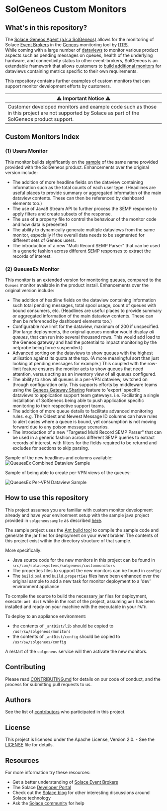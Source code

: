 # SolGeneos Custom Monitors

## What's in this repository?

The [Solace Geneos Agent (a.k.a SolGeneos)](https://docs.solace.com/SolGeneos-Agent/SolGeneos-Overview.htm) allows for the monitoring of Solace [Event Brokers](https://solace.com/what-is-an-event-broker/) in the [Geneos](https://www.itrsgroup.com/products/geneos) monitoring tool by [ITRS](https://www.itrsgroup.com/).  
While coming with a large number of [dataviews](https://docs.solace.com/SolGeneos-Agent/Default-SolGeneos-Agent-Data-Views.htm) to monitor various product aspects such as pending messages on queues, health of the underlying hardware, and connectivity status to other event-brokers, SolGeneos is an extendable framework that allows customers to [build additional monitors](https://docs.solace.com/SolGeneos-Agent/Monitor-Dev-and-Deployment.htm) for dataviews containing metrics specific to their own requirements.

This repository contains further examples of custom monitors that can support monitor development efforts by customers.

:warning: Important Notice :warning: | 
------------ | 
Customer developed monitors and example code such as those in this project are not supported by Solace as part of the SolGeneos product support. | 


## Custom Monitors Index

### (1) Users Monitor

This monitor builds significantly on the [sample](https://docs.solace.com/SolGeneos-Agent/Creating-UsersMon.htm) of the same name provided provided with the SolGeneos product. 
Enhancements over the original version include:
* The addition of more headline fields on the dataview containing information such as the total counts of each user type. 
  (Headlines are useful places to provide summary or aggregated information of the main dataview contents. These can then be referenced by dashboard elements too.) 
* The use of Java8 Stream API to further process the SEMP response to apply filters and create subsets of the response. 
* The use of a property file to control the behaviour of the monitor code and how data is presented
* The ability to dynamically generate multiple dataviews from the same monitor, especially if the overall data needs to be segmented for different sets of Geneos users.
* The introduction of a new "Multi Record SEMP Parser" that can be used in a generic fashion across different SEMP responses to extract the records of interest.


### (2) QueuesEx Monitor

This monitor is an extended version for monitoring queues, compared to the `Queues` monitor available in the product install.
Enhancements over the original version include:

* The addition of headline fields on the dataview containing information such total pending messages, total spool usage, count of queues with bound consumers, etc.
  (Headlines are useful places to provide summary or aggregated information of the main dataview contents. These can then be referenced by dashboard elements too.) 
* Configurable row limit for the dataview, maximum of 200 if unspecified.
  (For large deployments, the original queues monitor would display _all queues_, that can run into several thousand rows. This would add load to the Geneos gateway and had the potential to impact monitoring by the netprobe being force suspended.)
* Advanced sorting on the dataviews to show queues with the highest utilisation against its quota at the top. (A more meaningful sort than just looking at pending messages for example.) This coupled with the row-limit feature ensures the monitor acts to show queues that need attention, versus acting as an inventory view of all queues configured.
* The ability to show all queues in a per-VPN dataview, switched on through configuration only. This supports efforts by middleware teams using the [Geneos Gateway Sharing](https://docs.itrsgroup.com/docs/geneos/5.2.0/Gateway_Reference_Guide/geneos_gatewaysharing_ug.html) feature to 'export' specific dataviews to application support team gateways. i.e. Faciliating a single installation of SolGeneos being able to push application specific monitoring to their respective support teams.
* The addition of more queue details to facilitate advanced monitoring rules. e.g. The Oldest and Newest Message ID columns can have rules to alert cases where a queue is bound, yet consumption is not moving forward due to any poison message scenarios. 
* The introduction of a new "Targeted Multi Record SEMP Parser" that can be used in a generic fashion across different SEMP queries to extract records of interest, with filters for the fields required to be returnd and excludes for sections to skip parsing. 

Sample of the new headlines and columns available:
![QueuesEx Combined Dataview Sample](https://github.com/solacese/solgeneos-custom-monitors/blob/master/images/QueuesEx%20-%20Dataview%20Sample.png?raw=true)

Sample of being able to create per-VPN views of the queues:

![QueuesEx Per-VPN Dataview Sample](https://github.com/solacese/solgeneos-custom-monitors/blob/master/images/QueuesEx%20-%20Per-VPN%20Dataviews.jpg?raw=true)

## How to use this repository

This project assumes you are familiar with custom monitor development already and have your environment setup with the sample java project provided in `solgeneossample` as described [here](https://docs.solace.com/SolGeneos-Agent/Monitor-Dev-and-Deployment.htm).

The sample project uses the [Ant build tool](https://ant.apache.org/) to compile the sample code and generate the jar files for deployment on your event broker.
The contents of this project exist within the directory structure of that sample. 

More specifically: 
- Java source code for the new monitors in this project can be found in `src/com/solacesystems/solgeneos/custommonitors`
- The properties files to support the new monitors can be found in `config/`
- The `build.xml` and `build.properties` files have been enhanced over the original sample to add a new task for monitor deployment to a 'dev' environment appliance

To compile the source to build the necessary jar files for deployment, execute:
`ant dist`
while in the root of the project, assuming `ant` has been installed and ready on your machine with the executable in your `PATH`.

To deploy to an appliance environment:
- the contents of `_antDist/lib` should be copied to `/usr/sw/solgeneos/monitors`
- the contents of `_antDist/config` should be copied to `/usr/sw/solgeneos/config`

A restart of the `solgeneos` service will then activate the new monitors.

## Contributing

Please read [CONTRIBUTING.md](CONTRIBUTING.md) for details on our code of conduct, and the process for submitting pull requests to us.

## Authors

See the list of [contributors](https://github.com/solacese/solgeneos-custom-monitors/graphs/contributors) who participated in this project.

## License

This project is licensed under the Apache License, Version 2.0. - See the [LICENSE](LICENSE) file for details.

## Resources

For more information try these resources:
- Get a better understanding of [Solace Event Brokers](https://solace.com/products/event-broker/)
- The Solace [Developer Portal](https://solace.dev)
- Check out the [Solace blog](https://solace.com/blog/) for other interesting discussions around Solace technology
- Ask the [Solace community](https://solace.community/) for help
